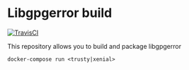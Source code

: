 # Libgpgerror build

[![TravisCI](https://img.shields.io/travis/charlesportwoodii/libgpgerror-build.svg?style=flat-square "TravisCI")](https://travis-ci.org/charlesportwoodii/libgpgerror-build)

This repository allows you to build and package libgpgerror

```
docker-compose run <trusty|xenial>
```
